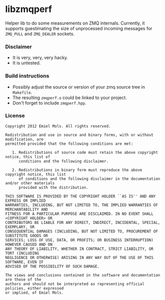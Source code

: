 libzmqperf
==========

Helper lib to do some measurements on ZMQ internals. Currently, it supports guestimating the size of unprocessed incoming messages for `ZMQ_PULL` and `ZMQ_DEALER` sockets.

### Disclaimer ###

  * It is very, very, very hacky.
  * It is untested.

### Build instructions ###

  * Possibly adjust the source or version of your zmq source tree in `Makefile`.
  * The resulting `zmqperf.o` could be linked to your project.
  * Don't forget to include `zmqperf.hpp`.

### License ###
	Copyright 2012 Emiel Mols. All rights reserved.
	
	Redistribution and use in source and binary forms, with or without modification, are
	permitted provided that the following conditions are met:
	
	   1. Redistributions of source code must retain the above copyright notice, this list of
	      conditions and the following disclaimer.
	
	   2. Redistributions in binary form must reproduce the above copyright notice, this list
	      of conditions and the following disclaimer in the documentation and/or other materials
	      provided with the distribution.
	
	THIS SOFTWARE IS PROVIDED BY THE COPYRIGHT HOLDER ``AS IS'' AND ANY EXPRESS OR IMPLIED
	WARRANTIES, INCLUDING, BUT NOT LIMITED TO, THE IMPLIED WARRANTIES OF MERCHANTABILITY AND
	FITNESS FOR A PARTICULAR PURPOSE ARE DISCLAIMED. IN NO EVENT SHALL <COPYRIGHT HOLDER> OR
	CONTRIBUTORS BE LIABLE FOR ANY DIRECT, INDIRECT, INCIDENTAL, SPECIAL, EXEMPLARY, OR
	CONSEQUENTIAL DAMAGES (INCLUDING, BUT NOT LIMITED TO, PROCUREMENT OF SUBSTITUTE GOODS OR
	SERVICES; LOSS OF USE, DATA, OR PROFITS; OR BUSINESS INTERRUPTION) HOWEVER CAUSED AND ON
	ANY THEORY OF LIABILITY, WHETHER IN CONTRACT, STRICT LIABILITY, OR TORT (INCLUDING
	NEGLIGENCE OR OTHERWISE) ARISING IN ANY WAY OUT OF THE USE OF THIS SOFTWARE, EVEN IF
	ADVISED OF THE POSSIBILITY OF SUCH DAMAGE.
	
	The views and conclusions contained in the software and documentation are those of the
	authors and should not be interpreted as representing official policies, either expressed
	or implied, of Emiel Mols.
